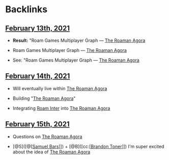 
# Backlinks
## [February 13th, 2021](<February 13th, 2021.md>)
- **Result:** "Roam Games Multiplayer Graph — [The Roaman Agora](<The Roaman Agora.md>)

- Roam Games Multiplayer Graph — [The Roaman Agora](<The Roaman Agora.md>)

- See: "Roam Games Multiplayer Graph — [The Roaman Agora](<The Roaman Agora.md>)

## [February 14th, 2021](<February 14th, 2021.md>)
- Will eventually live within [The Roaman Agora](<The Roaman Agora.md>)

- Building "[The Roaman Agora](<The Roaman Agora.md>)"

- Integrating [Roam Inter](<Roam Inter.md>) into [The Roaman Agora](<The Roaman Agora.md>)

## [February 15th, 2021](<February 15th, 2021.md>)
- Questions on [The Roaman Agora](<The Roaman Agora.md>)

- [@S]([@[[Samuel Bars](<@[[Samuel Bars.md>)]]) + [@B]([cc:[[Brandon Toner](<cc:[[Brandon Toner.md>)]]) I'm super excited about the idea of [The Roaman Agora](<The Roaman Agora.md>)

